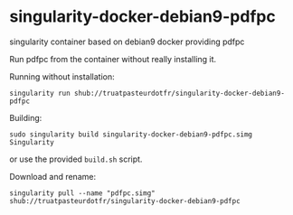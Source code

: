 # singularity-docker-debian9-pdfpc
singularity container based on debian9 docker providing pdfpc

Run pdfpc from the container without really installing it.

Running without installation:
```
singularity run shub://truatpasteurdotfr/singularity-docker-debian9-pdfpc
```
Building:
```
sudo singularity build singularity-docker-debian9-pdfpc.simg Singularity
```
or use the provided `build.sh` script.

Download and rename:
```
singularity pull --name "pdfpc.simg" shub://truatpasteurdotfr/singularity-docker-debian9-pdfpc
```
